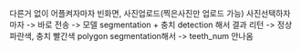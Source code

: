다른거 없이 어플켜자마자 빈화면, 사진업로드(찍은사진만 업로드 가능)
사진선택하자마자 -> 바로 전송 -> 모델 segmentation + 충치 detection 해서 결과 리턴
-> 정상 파란색, 충치 빨간색 polygon segmentation해서
-> teeth_num 안나옴
